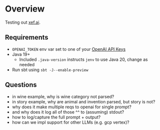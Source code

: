 # Overview

Testing out [xef.ai](https://xef.ai).

## Requirements

- `OPENAI_TOKEN` env var set to one of your [OpenAI API Keys](https://platform.openai.com/account/api-keys)
- Java 19+
    - Included `.java-version` instructs `jenv` to use Java 20, change as needed
- Run sbt using `sbt -J--enable-preview`

## Questions

- in wine example, why is wine category not parsed?
- in story example, why are animal and invention parsed, but story is not?
- why does it make multiple reqs to openai for single prompt?
- and why does it log all of those ^^ to (assuming) stdout?
- how to log/capture the full prompt + output?
- how can we impl support for other LLMs (e.g. gcp vertex)?
